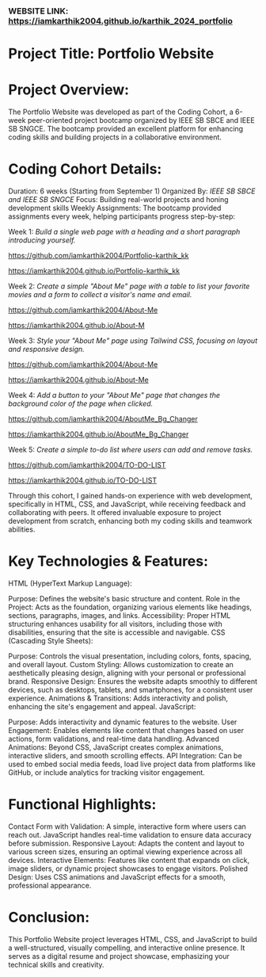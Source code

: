 ### WEBSITE LINK: https://iamkarthik2004.github.io/karthik_2024_portfolio

# Project Title: Portfolio Website

# Project Overview: 
The Portfolio Website was developed as part of the Coding Cohort, a 6-week peer-oriented project bootcamp organized by IEEE SB SBCE and IEEE SB SNGCE. The bootcamp provided an excellent platform for enhancing coding skills and building projects in a collaborative environment.

# Coding Cohort Details:

Duration: 6 weeks (Starting from September 1)
Organized By: *IEEE SB SBCE and IEEE SB SNGCE*
Focus: Building real-world projects and honing development skills
Weekly Assignments: The bootcamp provided assignments every week, helping participants progress step-by-step:

Week 1: 
*Build a single web page with a heading and a short paragraph introducing yourself.*

https://github.com/iamkarthik2004/Portfolio-karthik_kk

https://iamkarthik2004.github.io/Portfolio-karthik_kk

Week 2: 
*Create a simple "About Me" page with a table to list your favorite movies and a form to collect a visitor's name and
email.*

https://github.com/iamkarthik2004/About-Me

https://iamkarthik2004.github.io/About-M

Week 3: 
*Style your "About Me" page using Tailwind CSS,  focusing on layout and responsive design.*

https://github.com/iamkarthik2004/About-Me

https://iamkarthik2004.github.io/About-Me


Week 4: 
*Add a button to your "About Me" page that changes
the background color of the page when clicked.*

https://github.com/iamkarthik2004/AboutMe_Bg_Changer

https://iamkarthik2004.github.io/AboutMe_Bg_Changer

Week 5:
*Create a simple to-do list where users can add and remove tasks.*

https://github.com/iamkarthik2004/TO-DO-LIST

https://iamkarthik2004.github.io/TO-DO-LIST


Through this cohort, I gained hands-on experience with web development, specifically in HTML, CSS, and JavaScript, while receiving feedback and collaborating with peers. It offered invaluable exposure to project development from scratch, enhancing both my coding skills and teamwork abilities.

# Key Technologies & Features:
HTML (HyperText Markup Language):

Purpose: 
Defines the website's basic structure and content.
Role in the Project: Acts as the foundation, organizing various elements like headings, sections, paragraphs, images, and links.
Accessibility: Proper HTML structuring enhances usability for all visitors, including those with disabilities, ensuring that the site is accessible and navigable.
CSS (Cascading Style Sheets):

Purpose: 
Controls the visual presentation, including colors, fonts, spacing, and overall layout.
Custom Styling: Allows customization to create an aesthetically pleasing design, aligning with your personal or professional brand.
Responsive Design: Ensures the website adapts smoothly to different devices, such as desktops, tablets, and smartphones, for a consistent user experience.
Animations & Transitions: Adds interactivity and polish, enhancing the site's engagement and appeal.
JavaScript:

Purpose: 
Adds interactivity and dynamic features to the website.
User Engagement: Enables elements like content that changes based on user actions, form validations, and real-time data handling.
Advanced Animations: Beyond CSS, JavaScript creates complex animations, interactive sliders, and smooth scrolling effects.
API Integration: Can be used to embed social media feeds, load live project data from platforms like GitHub, or include analytics for tracking visitor engagement.
# Functional Highlights:
Contact Form with Validation: A simple, interactive form where users can reach out. JavaScript handles real-time validation to ensure data accuracy before submission.
Responsive Layout: Adapts the content and layout to various screen sizes, ensuring an optimal viewing experience across all devices.
Interactive Elements: Features like content that expands on click, image sliders, or dynamic project showcases to engage visitors.
Polished Design: Uses CSS animations and JavaScript effects for a smooth, professional appearance.

# Conclusion:
This Portfolio Website project leverages HTML, CSS, and JavaScript to build a well-structured, visually compelling, and interactive online presence. It serves as a digital resume and project showcase, emphasizing your technical skills and creativity.

